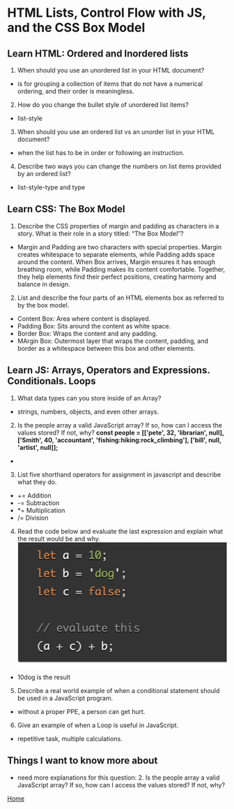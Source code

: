# HTML Lists, Control Flow with JS, and the CSS Box Model

## Learn HTML: Ordered and Inordered lists

1. When should you use an unordered list in your HTML document?

- is for grouping a collection of items that do not have a numerical ordering, and their order is meaningless.

2. How do you change the bullet style of unordered list items?

- list-style

3. When should you use an ordered list vs an unorder list in your HTML document?

- when the list has to be in order or following an instruction.

4. Describe two ways you can change the numbers on list items provided by an ordered list?

- list-style-type and type

## Learn CSS: The Box Model

1. Describe the CSS properties of margin and padding as characters in a story. What is their role in a story titled: “The Box Model”?

- Margin and Padding are two characters with special properties. Margin creates whitespace to separate elements, while Padding adds space around the content. When Box arrives, Margin ensures it has enough breathing room, while Padding makes its content comfortable. Together, they help elements find their perfect positions, creating harmony and balance in design.

2. List and describe the four parts of an HTML elements box as referred to by the box model.

- Content Box: Area where content is displayed.
- Padding Box: Sits around the content as white space.
- Border Box: Wraps the content and any padding.
- MArgin Box: Outermost layer that wraps the content, padding, and border as a whitespace between this box and other elements.

## Learn JS: Arrays, Operators and Expressions. Conditionals. Loops

1. What data types can you store inside of an Array?

- strings, numbers, objects, and even other arrays.

2. Is the people array a valid JavaScript array? If so, how can I access the values stored? If not, why?
 **const people = [['pete', 32, 'librarian', null], ['Smith', 40, 'accountant', 'fishing:hiking:rock_climbing'], ['bill', null, 'artist', null]];**

 - 


3. List five shorthand operators for assignment in javascript and describe what they do.

- += Addition
- -= Subtraction
- *= Multiplication
- /= Division

4. Read the code below and evaluate the last expression and explain what the result would be and why.
![Read3](read3.png)

- 10dog is the result

5. Describe a real world example of when a conditional statement should be used in a JavaScript program.

- without a proper PPE, a person can get hurt.

6. Give an example of when a Loop is useful in JavaScript.

- repetitive task, multiple calculations.

## Things I want to know more about

- need more explanations for this question: 2. Is the people array a valid JavaScript array? If so, how can I access the values stored? If not, why?

[Home](https://sfpagalan.github.io/reading-notes/)